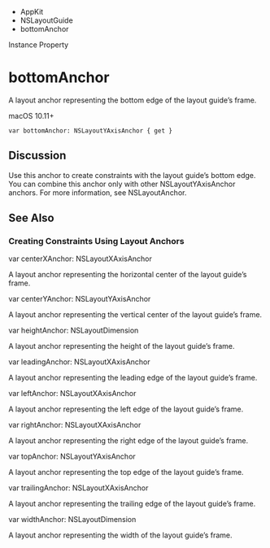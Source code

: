 

- AppKit
- NSLayoutGuide
-  bottomAnchor 

Instance Property

# bottomAnchor

A layout anchor representing the bottom edge of the layout guide’s frame.

macOS 10.11+

``` source
var bottomAnchor: NSLayoutYAxisAnchor { get }
```

## Discussion

Use this anchor to create constraints with the layout guide’s bottom edge. You can combine this anchor only with other NSLayoutYAxisAnchor anchors. For more information, see NSLayoutAnchor.

## See Also

### Creating Constraints Using Layout Anchors

var centerXAnchor: NSLayoutXAxisAnchor

A layout anchor representing the horizontal center of the layout guide’s frame.

var centerYAnchor: NSLayoutYAxisAnchor

A layout anchor representing the vertical center of the layout guide’s frame.

var heightAnchor: NSLayoutDimension

A layout anchor representing the height of the layout guide’s frame.

var leadingAnchor: NSLayoutXAxisAnchor

A layout anchor representing the leading edge of the layout guide’s frame.

var leftAnchor: NSLayoutXAxisAnchor

A layout anchor representing the left edge of the layout guide’s frame.

var rightAnchor: NSLayoutXAxisAnchor

A layout anchor representing the right edge of the layout guide’s frame.

var topAnchor: NSLayoutYAxisAnchor

A layout anchor representing the top edge of the layout guide’s frame.

var trailingAnchor: NSLayoutXAxisAnchor

A layout anchor representing the trailing edge of the layout guide’s frame.

var widthAnchor: NSLayoutDimension

A layout anchor representing the width of the layout guide’s frame.

